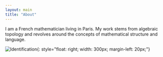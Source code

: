 ```yaml
---
layout: main
title: "About"
---
```

I am a French mathematician living in Paris. My work stems from algebraic topology and revolves around the concepts of mathematical structure and language. 
<!-- ![images/IMG_0553.jpeg](https://www.sophie.d.espalungue.xyz/images/IMG_0553.jpeg) -->
![Identification](https://www.sophie.d.espalungue.xyz/images/IMG_0553.jpeg){: style="float: right; width: 300px; margin-left: 20px;"}
